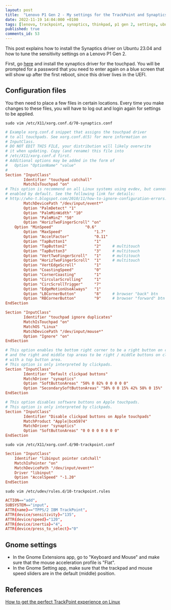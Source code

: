 ```yaml
---
layout: post
title:  "Lenovo P1 Gen 2 - My settings for the TrackPoint and Synaptics Touchpad"
date: 2022-11-19 14:04:000 +0100
tags: [lenovo, trackpoint, synaptics, thinkpad, p1 gen 2, settings, ubuntu, linux]
published: true
comments_id: 53
---
```


This post explains how to install the Synaptics driver on Ubuntu 23.04 and how to tune the sensitivity settings on a Lenovo P1 Gen 2. 

First, go [here](https://www.synaptics.com/products/displaylink-graphics/downloads/ubuntu) and install the synaptics driver for the touchpad. You will be prompted for a password that you need to enter again on a blue screen that will show up after the first reboot, since this driver lives in the UEFI.

## Configuration files

You then need to place a few files in certain locations. Every time you make changes to these files, you will have to  log out and login again for settings to be applied.

`sudo vim /etc/X11/xorg.conf.d/70-synaptics.conf`

````conf
# Example xorg.conf.d snippet that assigns the touchpad driver
# to all touchpads. See xorg.conf.d(5) for more information on
# InputClass.
# DO NOT EDIT THIS FILE, your distribution will likely overwrite
# it when updating. Copy (and rename) this file into
# /etc/X11/xorg.conf.d first.
# Additional options may be added in the form of
#   Option "OptionName" "value"
#
Section "InputClass"
        Identifier "touchpad catchall"
        MatchIsTouchpad "on"
# This option is recommend on all Linux systems using evdev, but cannot be
# enabled by default. See the following link for details:
# http://who-t.blogspot.com/2010/11/how-to-ignore-configuration-errors.html
       	MatchDevicePath "/dev/input/event*"
       	Option "PalmDetect" "1"
       	Option "PalmMinWidth" "10"
       	Option "PalmMinZ" "50"
       	Option "HorizTwoFingerScroll" "on"
	Option "MinSpeed"              "0.6"
        Option "MaxSpeed"              "1.7"
        Option "AccelFactor"           "0.11"
        Option "TapButton1"            "1"
        Option "TapButton2"            "2"     # multitouch
        Option "TapButton3"            "3"     # multitouch
        Option "VertTwoFingerScroll"   "1"     # multitouch
        Option "HorizTwoFingerScroll"  "1"     # multitouch
        Option "VertEdgeScroll"        "1"
        Option "CoastingSpeed"         "0"
        Option "CornerCoasting"        "1"
        Option "CircularScrolling"     "1"
        Option "CircScrollTrigger"     "7"
        Option "EdgeMotionUseAlways"   "1"
        Option "LBCornerButton"        "8"     # browser "back" btn
        Option "RBCornerButton"        "9"     # browser "forward" btn
EndSection

Section "InputClass"
        Identifier "touchpad ignore duplicates"
        MatchIsTouchpad "on"
        MatchOS "Linux"
        MatchDevicePath "/dev/input/mouse*"
        Option "Ignore" "on"
EndSection

# This option enables the bottom right corner to be a right button on clickpads
# and the right and middle top areas to be right / middle buttons on clickpads
# with a top button area.
# This option is only interpreted by clickpads.
Section "InputClass"
        Identifier "Default clickpad buttons"
        MatchDriver "synaptics"
        Option "SoftButtonAreas" "50% 0 82% 0 0 0 0 0"
        Option "SecondarySoftButtonAreas" "58% 0 0 15% 42% 58% 0 15%"
EndSection

# This option disables software buttons on Apple touchpads.
# This option is only interpreted by clickpads.
Section "InputClass"
        Identifier "Disable clickpad buttons on Apple touchpads"
        MatchProduct "Apple|bcm5974"
        MatchDriver "synaptics"
        Option "SoftButtonAreas" "0 0 0 0 0 0 0 0"
EndSection
````

`sudo vim /etc/X11/xorg.conf.d/90-trackpoint.conf`

````conf
Section "InputClass"  
    Identifier "libinput pointer catchall"  
    MatchIsPointer "on"  
    MatchDevicePath "/dev/input/event*"  
    Driver "libinput"  
    Option "AccelSpeed" "-1.20"  
EndSection  
````

`sudo vim /etc/udev/rules.d/10-trackpoint.rules`

````conf
ACTION=="add",  
SUBSYSTEM=="input",  
ATTR{name}=="TPPS/2 IBM TrackPoint",  
ATTR{device/sensitivity}="135",  
ATTR{device/speed}="120",  
ATTR{device/inertia}="4",  
ATTR{device/press_to_select}="0"
````

## Gnome settings

- In the Gnome Extensions app, go to "Keyboard and Mouse" and make sure that the mouse acceleration profile is "Flat".
- In the Gnome Setting app, make sure that the trackpad and mouse speed sliders are in the default (middle) position.

## References

[How to get the perfect TrackPoint experience on Linux](https://www.reddit.com/r/thinkpad/comments/5rcwlq/heres_how_to_get_the_perfect_trackpoint/)

